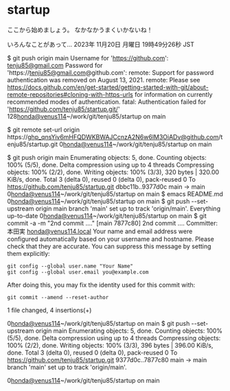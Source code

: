 # startup
ここから始めましょう。
なかなかうまくいかないね！

いろんなことがあって…
2023年 11月20日 月曜日 19時49分26秒 JST

$ git push origin main
Username for 'https://github.com': tenju85@gmail.com
Password for 'https://tenju85@gmail.com@github.com':
remote: Support for password authentication was removed on August 13, 2021.
remote: Please see https://docs.github.com/en/get-started/getting-started-with-git/about-remote-repositories#cloning-with-https-urls for information on currently recommended modes of authentication.
fatal: Authentication failed for 'https://github.com/tenju85/startup.git/'
128<honda@venus114>~/work/git/tenju85/startup on main

$ git remote set-url origin https://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@github.com/tenju85/startup.git
0<honda@venus114>~/work/git/tenju85/startup on main

$ git push origin main
Enumerating objects: 5, done.
Counting objects: 100% (5/5), done.
Delta compression using up to 4 threads
Compressing objects: 100% (2/2), done.
Writing objects: 100% (3/3), 320 bytes | 320.00 KiB/s, done.
Total 3 (delta 0), reused 0 (delta 0), pack-reused 0
To https://github.com/tenju85/startup.git
   dbbc11b..9377d0c  main -> main
0<honda@venus114>~/work/git/tenju85/startup on main
$ emacs README.md
0<honda@venus114>~/work/git/tenju85/startup on main
$ git push --set-upstream origin main
branch 'main' set up to track 'origin/main'.
Everything up-to-date
0<honda@venus114>~/work/git/tenju85/startup on main
$ git commit -a -m "2nd commit ...."
[main 7877c80] 2nd commit ....
 Committer: 本田実 <honda@venus114.local>
Your name and email address were configured automatically based
on your username and hostname. Please check that they are accurate.
You can suppress this message by setting them explicitly:

    git config --global user.name "Your Name"
    git config --global user.email you@example.com

After doing this, you may fix the identity used for this commit with:

    git commit --amend --reset-author

 1 file changed, 4 insertions(+)

0<honda@venus114>~/work/git/tenju85/startup on main
$ git push --set-upstream origin main
Enumerating objects: 5, done.
Counting objects: 100% (5/5), done.
Delta compression using up to 4 threads
Compressing objects: 100% (2/2), done.
Writing objects: 100% (3/3), 396 bytes | 396.00 KiB/s, done.
Total 3 (delta 0), reused 0 (delta 0), pack-reused 0
To https://github.com/tenju85/startup.git
   9377d0c..7877c80  main -> main
branch 'main' set up to track 'origin/main'.

0<honda@venus114>~/work/git/tenju85/startup on main


